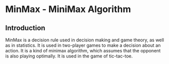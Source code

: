# MinMax - MiniMax Algorithm

## Introduction

MinMax is a decision rule used in decision making and game theory, as well as in statistics. It is used in two-player games to make a decision about an action. It is a kind of minimax algorithm, which assumes that the opponent is also playing optimally. It is used in the game of tic-tac-toe.